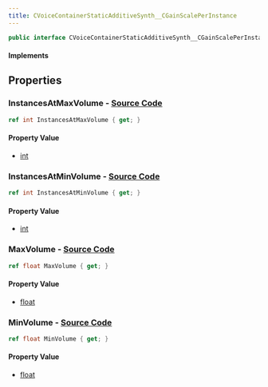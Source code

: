 ```yaml
---
title: CVoiceContainerStaticAdditiveSynth__CGainScalePerInstance
---
```


```csharp
public interface CVoiceContainerStaticAdditiveSynth__CGainScalePerInstance : ISchemaClass<CVoiceContainerStaticAdditiveSynth__CGainScalePerInstance>, ISchemaField, ISchemaClass, INativeHandle
```

#### Implements

## Properties

### **InstancesAtMaxVolume** - [Source Code](https://github.com/swiftly-solution/swiftlys2/blob/main/managed/src/SwiftlyS2.Generated/Schemas/Interfaces/CVoiceContainerStaticAdditiveSynth__CGainScalePerInstance.cs#L22)

```csharp
ref int InstancesAtMaxVolume { get; }
```

#### Property Value

- [int](https://learn.microsoft.com/dotnet/api/system.int32)

### **InstancesAtMinVolume** - [Source Code](https://github.com/swiftly-solution/swiftlys2/blob/main/managed/src/SwiftlyS2.Generated/Schemas/Interfaces/CVoiceContainerStaticAdditiveSynth__CGainScalePerInstance.cs#L18)

```csharp
ref int InstancesAtMinVolume { get; }
```

#### Property Value

- [int](https://learn.microsoft.com/dotnet/api/system.int32)

### **MaxVolume** - [Source Code](https://github.com/swiftly-solution/swiftlys2/blob/main/managed/src/SwiftlyS2.Generated/Schemas/Interfaces/CVoiceContainerStaticAdditiveSynth__CGainScalePerInstance.cs#L20)

```csharp
ref float MaxVolume { get; }
```

#### Property Value

- [float](https://learn.microsoft.com/dotnet/api/system.single)

### **MinVolume** - [Source Code](https://github.com/swiftly-solution/swiftlys2/blob/main/managed/src/SwiftlyS2.Generated/Schemas/Interfaces/CVoiceContainerStaticAdditiveSynth__CGainScalePerInstance.cs#L16)

```csharp
ref float MinVolume { get; }
```

#### Property Value

- [float](https://learn.microsoft.com/dotnet/api/system.single)

